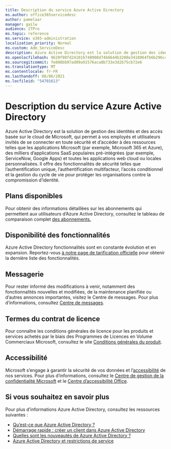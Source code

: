 ```yaml
---
title: Description du service Azure Active Directory
ms.author: office365servicedesc
author: pamelaar
manager: gailw
audience: ITPro
ms.topic: reference
ms.service: o365-administration
localization_priority: Normal
ms.custom: Adm_ServiceDesc
description: Azure Active Directory est la solution de gestion des identités et des accès basée sur le cloud de Microsoft, qui permet à vos employés et utilisateurs invités de se connecter en toute sécurité et d’accéder aux ressources.
ms.openlocfilehash: 9620f98fd241016748908d74b6644b3208e3418064fb6b296c433836bc8c31d0
ms.sourcegitcommit: fe808bb97ad09a91576aca8b733e3d2b75cb72e6
ms.translationtype: MT
ms.contentlocale: fr-FR
ms.lasthandoff: 08/06/2021
ms.locfileid: "54701613"
---
```

# <a name="azure-active-directory-service-description"></a>Description du service Azure Active Directory

Azure Active Directory est la solution de gestion des identités et des accès basée sur le cloud de Microsoft, qui permet à vos employés et utilisateurs invités de se connecter en toute sécurité et d’accéder à des ressources telles que les applications Microsoft (par exemple, Microsoft 365 et Azure), des milliers d’applications SaaS populaires pré-intégrées (par exemple, ServiceNow, Google Apps) et toutes les applications web cloud ou locales personnalisées. Il offre des fonctionnalités de sécurité telles que l’authentification unique, l’authentification multifacteur, l’accès conditionnel et la gestion du cycle de vie pour protéger les organisations contre la compromission d’identité.

## <a name="available-plans"></a>Plans disponibles

Pour obtenir des informations détaillées sur les abonnements qui permettent aux utilisateurs d’Azure Active Directory, consultez le tableau de comparaison complet [des abonnements.](https://go.microsoft.com/fwlink/?linkid=2139145)

## <a name="feature-availability"></a>Disponibilité des fonctionnalités

Azure Active Directory fonctionnalités sont en constante évolution et en expansion. Reportez-vous [à notre page de tarification officielle](https://www.microsoft.com/security/business/identity-access-management/azure-ad-pricing) pour obtenir la dernière liste des fonctionnalités.

## <a name="messaging"></a>Messagerie

Pour rester informé des modifications à venir, notamment des fonctionnalités nouvelles et modifiées, de la maintenance planifiée ou d’autres annonces importantes, visitez le Centre de messages. Pour plus d’informations, consultez [Centre de messages](/microsoft-365/admin/manage/message-center).

## <a name="licensing-terms"></a>Termes du contrat de licence

Pour connaître les conditions générales de licence pour les produits et services achetés par le biais des Programmes de Licences en Volume Commerciaux Microsoft, consultez le site [Conditions générales du produit](https://www.microsoft.com/licensing/terms/).

## <a name="accessibility"></a>Accessibilité

Microsoft s’engage à garantir la sécurité de vos données et l’[accessibilité](https://www.microsoft.com/trust-center/compliance/accessibility) de nos services. Pour plus d’informations, consultez le [Centre de gestion de la confidentialité Microsoft](https://www.microsoft.com/trust-center) et le [Centre d’accessibilité Office](https://support.office.com/article/ecab0fcf-d143-4fe8-a2ff-6cd596bddc6d).

## <a name="learn-more"></a>Si vous souhaitez en savoir plus

Pour plus d’informations Azure Active Directory, consultez les ressources suivantes :

- [Qu’est-ce que Azure Active Directory ?](/azure/active-directory/fundamentals/active-directory-whatis)
- [Démarrage rapide : créer un client dans Azure Active Directory](/azure/active-directory/fundamentals/active-directory-access-create-new-tenant)
- [Quelles sont les nouveautés de Azure Active Directory ?](/azure/active-directory/fundamentals/whats-new)
- [Azure Active Directory et restrictions de service](/azure/active-directory/enterprise-users/directory-service-limits-restrictions)
